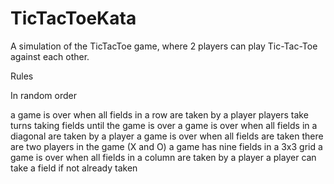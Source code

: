 # TicTacToeKata
A simulation of the TicTacToe game, where 2 players can play Tic-Tac-Toe against each other. 


Rules

In random order

a game is over when all fields in a row are taken by a player
players take turns taking fields until the game is over
a game is over when all fields in a diagonal are taken by a player
a game is over when all fields are taken
there are two players in the game (X and O)
a game has nine fields in a 3x3 grid
a game is over when all fields in a column are taken by a player
a player can take a field if not already taken

